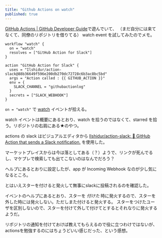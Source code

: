 ```yaml
---
title: "Github Actions on watch"
published: true
---
```


[GitHub Actions | GitHub Developer Guide](https://developer.github.com/actions/)で遊んでいて、
（まだ自分には来てなくて、同僚のリポジトリを借りてる）
watch event を試してみたのでメモ。


```
workflow "watch" {
  on = "watch"
  resolves = ["GitHub Action for Slack"]
}

action "GitHub Action for Slack" {
  uses = "Ilshidur/action-slack@88b36649f596e200db270dc72728c6b3ac8bc5bd"
  args = "Action called : {{ GITHUB_ACTION }}"
  env = {
    SLACK_CHANNEL = "githubactionlog"
  }
  secrets = ["SLACK_WEBHOOK"]
}
```

`on = "watch"` で [watch](https://developer.github.com/v3/activity/events/types/#watchevent) イベントが拾える。

watch イベントは概要にあるとおり、watch を拾うのではなくて、starred を拾う。リポジトリの右肩にある★のやつ。

actions の slack はビジュアルエディタから [Ilshidur/action-slack: 🚀 GitHub Action that sends a Slack notification.](https://github.com/Ilshidur/action-slack)
を使用した。

マーケットプレイスからは今は落としてある（？）ようで、リンクが死んでるし、マケプレで検索しても出てこないのはなんでだろう？

ヘルプにあるとおりに設定したが、app が Incoming Webhook なのが少し気になるところ。

とはいえスターを付けると発火して無事にslackに投稿されるのを確認した。

イベントのヘルプにあるとおり、スターを *付けた* 時に発火するので、スターを外した時には発火しない。ただしまた付けると発火する。
スターをつけたユーザを区別しないので、スターを付けて外して付けてとするとそれなりに発火するようだ。

リポジトリの通知を付けておけば教えてもらえるので役に立つわけではないが、actionsを勉強するのにはちょうどいい感じだった、という感想。
